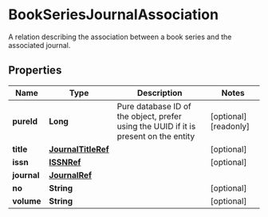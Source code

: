

# BookSeriesJournalAssociation

A relation describing the association between a book series and the associated journal.
## Properties

Name | Type | Description | Notes
------------ | ------------- | ------------- | -------------
**pureId** | **Long** | Pure database ID of the object, prefer using the UUID if it is present on the entity |  [optional] [readonly]
**title** | [**JournalTitleRef**](JournalTitleRef.md) |  |  [optional]
**issn** | [**ISSNRef**](ISSNRef.md) |  |  [optional]
**journal** | [**JournalRef**](JournalRef.md) |  | 
**no** | **String** |  |  [optional]
**volume** | **String** |  |  [optional]




